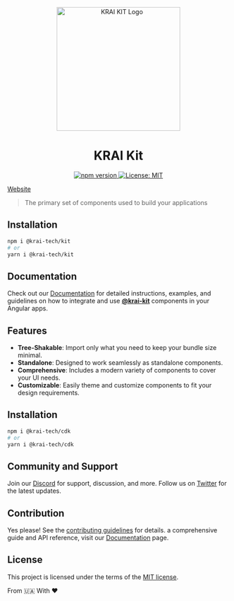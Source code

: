 <p align="center">
  <a href="https://krai-kit.dev">
      <img alt="KRAI KIT Logo" src="https://github.com/krai-tech/krai-kit/raw/alpha/assets/krai-kit.svg" width="280" style="max-width:100%;">
  </a>
</p>

<h1 align="center">KRAI Kit</h1>

<div align="center">
  <a href="https://npmjs.com/package/@krai-tech/kit">
    <img src="https://img.shields.io/npm/v/@krai-tech/kit.svg" alt="npm version">
  </a>
  <a href="https://opensource.org/licenses/MIT">
    <img src="https://img.shields.io/badge/License-MIT-yellow.svg" alt="License: MIT">
  </a>
</div>

[Website](https://krai-kit.dev)

> The primary set of components used to build your applications

## Installation

```bash
npm i @krai-tech/kit
# or
yarn i @krai-tech/kit
```

## Documentation

Check out our [Documentation](https://krai-kit.dev/docs/getting-started) for detailed instructions, examples, and guidelines on how to integrate and use [**@krai-kit**](https://github.com/krai-tech/krai-kit) components in your Angular apps.

## Features

* **Tree-Shakable**: Import only what you need to keep your bundle size minimal.
* **Standalone**: Designed to work seamlessly as standalone components.
* **Comprehensive**: Includes a modern variety of components to cover your UI needs.
* **Customizable**: Easily theme and customize components to fit your design requirements.
>
## Installation

```bash
npm i @krai-tech/cdk
# or
yarn i @krai-tech/cdk
```

## Community and Support

Join our [Discord](https://discord.com) for support, discussion, and more. Follow us on [Twitter](https://twitter.com) for the latest updates.

## Contribution

Yes please! See the
[contributing guidelines](https://krai-kit.dev/en/docs/contribution)
for details. a comprehensive guide and API reference, visit our [Documentation](https://krai-kit.dev/docs/getting-started) page.

## License

This project is licensed under the terms of the
[MIT license](https://github.com/krai-tech/krai-kit/blob/master/LICENSE).


From 🇺🇦 With ❤️
